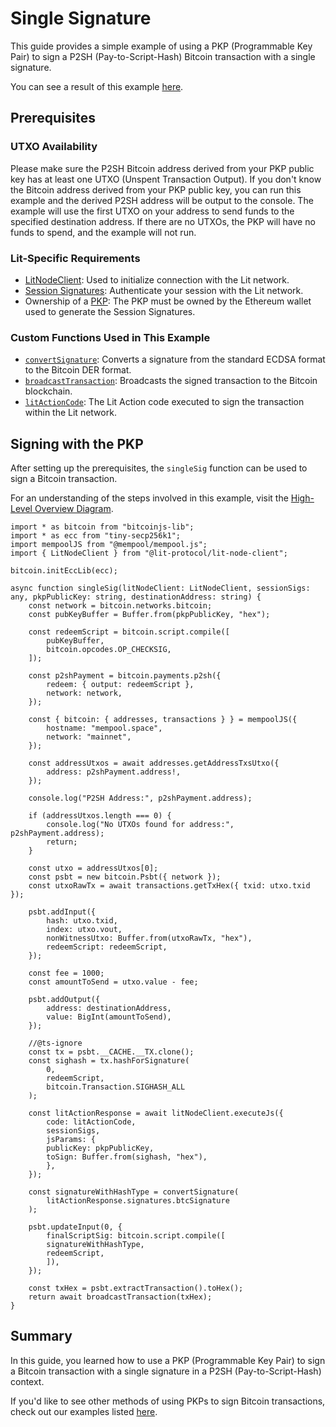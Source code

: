 # Single Signature

This guide provides a simple example of using a PKP (Programmable Key Pair) to sign a P2SH (Pay-to-Script-Hash) Bitcoin transaction with a single signature.

You can see a result of this example [here](https://mempool.space/tx/9314f7390f57870816366e75d4e42ffe4cc0e78656f8916c47ecfeea55f3098e).

## Prerequisites

### UTXO Availability
Please make sure the P2SH Bitcoin address derived from your PKP public key has at least one UTXO (Unspent Transaction Output). If you don't know the Bitcoin address derived from your PKP public key, you can run this example and the derived P2SH address will be output to the console. The example will use the first UTXO on your address to send funds to the specified destination address. If there are no UTXOs, the PKP will have no funds to spend, and the example will not run.

### Lit-Specific Requirements
- [LitNodeClient](../../../sdk/authentication/session-sigs/get-session-sigs.md#initializing-a-litnodeclient): Used to initialize connection with the Lit network.
- [Session Signatures](../../../sdk/authentication/session-sigs/intro.md): Authenticate your session with the Lit network.
- Ownership of a [PKP](../../overview.md): The PKP must be owned by the Ethereum wallet used to generate the Session Signatures.

### Custom Functions Used in This Example
- [`convertSignature`](./overview.md#formatting-the-signature): Converts a signature from the standard ECDSA format to the Bitcoin DER format.
- [`broadcastTransaction`](./overview.md#broadcasting-the-transaction): Broadcasts the signed transaction to the Bitcoin blockchain.
- [`litActionCode`](./overview.md#signing-within-a-lit-action): The Lit Action code executed to sign the transaction within the Lit network.

## Signing with the PKP

After setting up the prerequisites, the `singleSig` function can be used to sign a Bitcoin transaction.

For an understanding of the steps involved in this example, visit the [High-Level Overview Diagram](./overview.md#high-level-overview).

```tsx
import * as bitcoin from "bitcoinjs-lib";
import * as ecc from "tiny-secp256k1";
import mempoolJS from "@mempool/mempool.js";
import { LitNodeClient } from "@lit-protocol/lit-node-client";

bitcoin.initEccLib(ecc);

async function singleSig(litNodeClient: LitNodeClient, sessionSigs: any, pkpPublicKey: string, destinationAddress: string) {
    const network = bitcoin.networks.bitcoin;
    const pubKeyBuffer = Buffer.from(pkpPublicKey, "hex");

    const redeemScript = bitcoin.script.compile([
        pubKeyBuffer,
        bitcoin.opcodes.OP_CHECKSIG,
    ]);

    const p2shPayment = bitcoin.payments.p2sh({
        redeem: { output: redeemScript },
        network: network,
    });

    const { bitcoin: { addresses, transactions } } = mempoolJS({
        hostname: "mempool.space",
        network: "mainnet",
    });

    const addressUtxos = await addresses.getAddressTxsUtxo({
        address: p2shPayment.address!,
    });

    console.log("P2SH Address:", p2shPayment.address);

    if (addressUtxos.length === 0) {
        console.log("No UTXOs found for address:", p2shPayment.address);
        return;
    }

    const utxo = addressUtxos[0];
    const psbt = new bitcoin.Psbt({ network });
    const utxoRawTx = await transactions.getTxHex({ txid: utxo.txid });

    psbt.addInput({
        hash: utxo.txid,
        index: utxo.vout,
        nonWitnessUtxo: Buffer.from(utxoRawTx, "hex"),
        redeemScript: redeemScript,
    });

    const fee = 1000;
    const amountToSend = utxo.value - fee;

    psbt.addOutput({
        address: destinationAddress,
        value: BigInt(amountToSend),
    });

    //@ts-ignore
    const tx = psbt.__CACHE.__TX.clone();
    const sighash = tx.hashForSignature(
        0,
        redeemScript,
        bitcoin.Transaction.SIGHASH_ALL
    );

    const litActionResponse = await litNodeClient.executeJs({
        code: litActionCode,
        sessionSigs, 
        jsParams: {
        publicKey: pkpPublicKey,
        toSign: Buffer.from(sighash, "hex"),
        },
    });

    const signatureWithHashType = convertSignature(
        litActionResponse.signatures.btcSignature
    );

    psbt.updateInput(0, {
        finalScriptSig: bitcoin.script.compile([
        signatureWithHashType,
        redeemScript,
        ]),
    });

    const txHex = psbt.extractTransaction().toHex();
    return await broadcastTransaction(txHex);
}
```

## Summary 

In this guide, you learned how to use a PKP (Programmable Key Pair) to sign a Bitcoin transaction with a single signature in a P2SH (Pay-to-Script-Hash) context.

If you'd like to see other methods of using PKPs to sign Bitcoin transactions, check out our examples listed [here](./overview.md#p2sh-examples).

